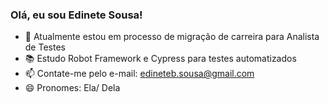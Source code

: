 ### Olá, eu sou Edinete Sousa!

- 🔭 Atualmente estou em processo de migração de carreira para Analista de Testes
- 📚 Estudo Robot Framework e Cypress para testes automatizados
- 📫 Contate-me pelo e-mail: edineteb.sousa@gmail.com
- 😄 Pronomes: Ela/ Dela
